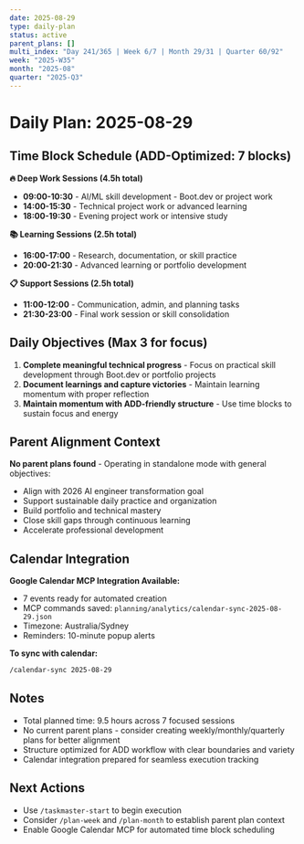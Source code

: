```yaml
---
date: 2025-08-29
type: daily-plan
status: active
parent_plans: []
multi_index: "Day 241/365 | Week 6/7 | Month 29/31 | Quarter 60/92"
week: "2025-W35"
month: "2025-08"
quarter: "2025-Q3"
---
```


# Daily Plan: 2025-08-29

## Time Block Schedule (ADD-Optimized: 7 blocks)

**🔥 Deep Work Sessions (4.5h total)**
- **09:00-10:30** - AI/ML skill development - Boot.dev or project work
- **14:00-15:30** - Technical project work or advanced learning  
- **18:00-19:30** - Evening project work or intensive study

**📚 Learning Sessions (2.5h total)**
- **16:00-17:00** - Research, documentation, or skill practice
- **20:00-21:30** - Advanced learning or portfolio development

**📋 Support Sessions (2.5h total)**
- **11:00-12:00** - Communication, admin, and planning tasks
- **21:30-23:00** - Final work session or skill consolidation

## Daily Objectives (Max 3 for focus)

1. **Complete meaningful technical progress** - Focus on practical skill development through Boot.dev or portfolio projects
2. **Document learnings and capture victories** - Maintain learning momentum with proper reflection
3. **Maintain momentum with ADD-friendly structure** - Use time blocks to sustain focus and energy

## Parent Alignment Context

**No parent plans found** - Operating in standalone mode with general objectives:
- Align with 2026 AI engineer transformation goal
- Support sustainable daily practice and organization
- Build portfolio and technical mastery
- Close skill gaps through continuous learning
- Accelerate professional development

## Calendar Integration

**Google Calendar MCP Integration Available:**
- 7 events ready for automated creation
- MCP commands saved: `planning/analytics/calendar-sync-2025-08-29.json`
- Timezone: Australia/Sydney
- Reminders: 10-minute popup alerts

**To sync with calendar:**
```bash
/calendar-sync 2025-08-29
```

## Notes

- Total planned time: 9.5 hours across 7 focused sessions
- No current parent plans - consider creating weekly/monthly/quarterly plans for better alignment
- Structure optimized for ADD workflow with clear boundaries and variety
- Calendar integration prepared for seamless execution tracking

## Next Actions

- Use `/taskmaster-start` to begin execution
- Consider `/plan-week` and `/plan-month` to establish parent plan context
- Enable Google Calendar MCP for automated time block scheduling